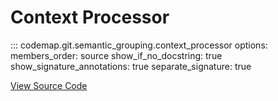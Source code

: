 # Context Processor

::: codemap.git.semantic_grouping.context_processor
    options:
      members_order: source
      show_if_no_docstring: true
      show_signature_annotations: true
      separate_signature: true

[View Source Code](https://github.com/SarthakMishra/codemap/blob/main/src/codemap/git/semantic_grouping/context_processor.py)

